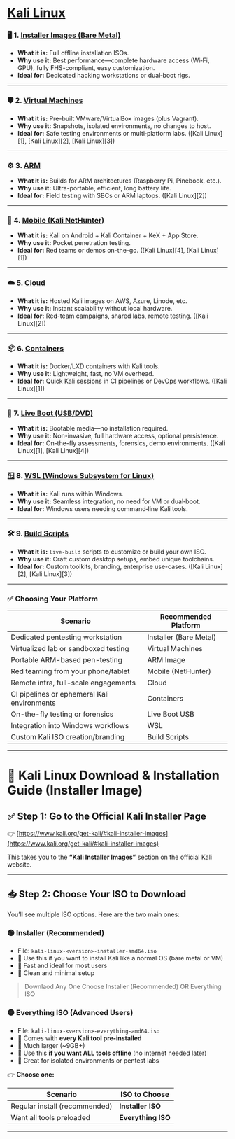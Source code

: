 # [Kali Linux](https://www.kali.org/get-kali/#kali-platforms)
### 🖥️ 1. [Installer Images (Bare Metal)](https://www.kali.org/get-kali/#kali-installer-images)

* **What it is:** Full offline installation ISOs.
* **Why use it:** Best performance—complete hardware access (Wi‑Fi, GPU), fully FHS-compliant, easy customization.
* **Ideal for:** Dedicated hacking workstations or dual‑boot rigs.

---

### 🛡️ 2. [Virtual Machines](https://www.kali.org/get-kali/#kali-virtual-machines)

* **What it is:** Pre-built VMware/VirtualBox images (plus Vagrant).
* **Why use it:** Snapshots, isolated environments, no changes to host.
* **Ideal for:** Safe testing environments or multi‑platform labs. ([Kali Linux][1], [Kali Linux][2], [Kali Linux][3])

---

### ⚙️ 3. [ARM](https://www.kali.org/get-kali/#kali-arm)

* **What it is:** Builds for ARM architectures (Raspberry Pi, Pinebook, etc.).
* **Why use it:** Ultra-portable, efficient, long battery life.
* **Ideal for:** Field testing with SBCs or ARM laptops. ([Kali Linux][2])

---

### 📱 4. [Mobile (Kali NetHunter)](https://www.kali.org/get-kali/#kali-mobile)

* **What it is:** Kali on Android + Kali Container + KeX + App Store.
* **Why use it:** Pocket penetration testing.
* **Ideal for:** Red teams or demos on-the-go. ([Kali Linux][4], [Kali Linux][1])

---

### ☁️ 5. [Cloud](https://www.kali.org/get-kali/#kali-cloud)

* **What it is:** Hosted Kali images on AWS, Azure, Linode, etc.
* **Why use it:** Instant scalability without local hardware.
* **Ideal for:** Red-team campaigns, shared labs, remote testing. ([Kali Linux][2])

---

### 📦 6. [Containers](https://www.kali.org/get-kali/#kali-containers)

* **What it is:** Docker/LXD containers with Kali tools.
* **Why use it:** Lightweight, fast, no VM overhead.
* **Ideal for:** Quick Kali sessions in CI pipelines or DevOps workflows. ([Kali Linux][1])

---

### 🔄 7. [Live Boot (USB/DVD)](https://www.kali.org/get-kali/#kali-live)

* **What it is:** Bootable media—no installation required.
* **Why use it:** Non-invasive, full hardware access, optional persistence.
* **Ideal for:** On-the-fly assessments, forensics, demo environments. ([Kali Linux][1], [Kali Linux][4])

---

### 🪟 8. [WSL (Windows Subsystem for Linux)](https://www.kali.org/get-kali/#kali-wsl)

* **What it is:** Kali runs within Windows.
* **Why use it:** Seamless integration, no need for VM or dual‑boot.
* **Ideal for:** Windows users needing command‑line Kali tools.&#x20;

---

### 🛠️ 9. [Build Scripts](https://www.kali.org/get-kali/#kali-build-scripts)

* **What it is:** `live-build` scripts to customize or build your own ISO.
* **Why use it:** Craft custom desktop setups, embed unique toolchains.
* **Ideal for:** Custom toolkits, branding, enterprise use-cases. ([Kali Linux][2], [Kali Linux][3])

---

### ✅ Choosing Your Platform

| Scenario                                    | Recommended Platform   |
| ------------------------------------------- | ---------------------- |
| Dedicated pentesting workstation            | Installer (Bare Metal) |
| Virtualized lab or sandboxed testing        | Virtual Machines       |
| Portable ARM-based pen-testing              | ARM Image              |
| Red teaming from your phone/tablet          | Mobile (NetHunter)     |
| Remote infra, full-scale engagements        | Cloud                  |
| CI pipelines or ephemeral Kali environments | Containers             |
| On-the-fly testing or forensics             | Live Boot USB          |
| Integration into Windows workflows          | WSL                    |
| Custom Kali ISO creation/branding           | Build Scripts          |

---

# 🔽 Kali Linux Download & Installation Guide (Installer Image)

## ✅ Step 1: Go to the Official Kali Installer Page

👉 [https://www.kali.org/get-kali/#kali-installer-images](https://www.kali.org/get-kali/#kali-installer-images)

This takes you to the **“Kali Installer Images”** section on the official Kali website.

---

## 📥 Step 2: Choose Your ISO to Download

You’ll see multiple ISO options. Here are the two main ones:

### 🟢 **Installer (Recommended)**

* File: `kali-linux-<version>-installer-amd64.iso`
* 🔹 Use this if you want to install Kali like a normal OS (bare metal or VM)
* 🔹 Fast and ideal for most users
* 🔹 Clean and minimal setup

> Downlaod Any One Choose Installer (Recommended) OR Everything ISO

### 🟡 **Everything ISO (Advanced Users)**

* File: `kali-linux-<version>-everything-amd64.iso`
* 🔹 Comes with **every Kali tool pre-installed**
* 🔹 Much larger (\~9GB+)
* 🔹 Use this **if you want ALL tools offline** (no internet needed later)
* 🔹 Great for isolated environments or pentest labs

👉 **Choose one:**

| Scenario                      | ISO to Choose      |
| ----------------------------- | ------------------ |
| Regular install (recommended) | **Installer ISO**  |
| Want all tools preloaded      | **Everything ISO** |

---
